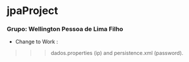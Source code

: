 # jpaProject
### Grupo: Wellington Pessoa de Lima Filho

- Change to Work :
>>> dados.properties (ip) and persistence.xml (password).
